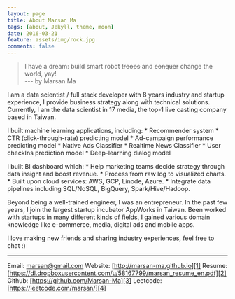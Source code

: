 ```yaml
---
layout: page
title: About Marsan Ma
tags: [about, Jekyll, theme, moon]
date: 2016-03-21
feature: assets/img/rock.jpg
comments: false
---
```

    
> I have a dream: build smart robot <strike>troops</strike> and <strike>conquer</strike> change the world, yay!  
> --- by Marsan Ma


I am a data scientist / full stack developer with 8 years industry and startup experience, I provide business strategy along with technical solutions. Currently, I am the data scientist in 17 media, the top-1 live casting company based in Taiwan. 

I built machine learning applications, including:
    * Recommender system
    * CTR (click-through-rate) predicting model
    * Ad-campaign performance predicting model
    * Native Ads Classifier
    * Realtime News Classifier
    * User checkIns prediction model
    * Deep-learning dialog model

I built BI dashboard which:
    * Help marketing teams decide strategy through data insight and boost revenue.
    * Process from raw log to visualized charts.
    * Built upon cloud services: AWS, GCP, Linode, Azure.
    * Integrate data pipelines including SQL/NoSQL, BigQuery, Spark/Hive/Hadoop.

Beyond being a well-trained engineer, I was an entrepreneur. In the past few years, I join the largest startup incubator AppWorks in Taiwan. Been worked with startups in many different kinds of fields, I gained various domain knowledge like e-commerce, media, digital ads and mobile apps.

I love making new friends and sharing industry experiences, feel free to chat :)

---------------------------------
Email: [marsan@gmail.com][0]
Website: [http://marsan-ma.github.io][1]
Resume: [https://dl.dropboxusercontent.com/u/58167799/marsan_resume_en.pdf][2]
Github: [https://github.com/Marsan-Ma][3]
Leetcode: [https://leetcode.com/marsan/][4]


[0]: marsan@gmail.com
[1]: http://marsan-ma.github.io
[2]: https://dl.dropboxusercontent.com/u/58167799/marsan_resume_en.pdf
[3]: https://github.com/Marsan-Ma
[4]: https://leetcode.com/marsan/
